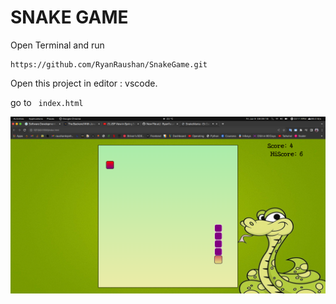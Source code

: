 # SNAKE GAME

Open Terminal and run 
```
https://github.com/RyanRaushan/SnakeGame.git
```

Open this project in editor : vscode.

go to ``` index.html```

![Alt game demo](img/demo.png)
